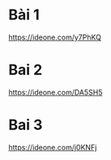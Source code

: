 # Bài 1
https://ideone.com/y7PhKQ
# Bai 2
https://ideone.com/DA5SH5
# Bai 3
https://ideone.com/j0KNFj
